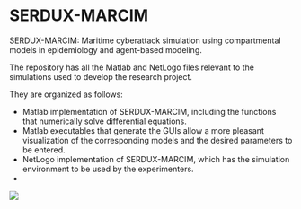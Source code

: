 # SERDUX-MARCIM
SERDUX-MARCIM: Maritime cyberattack simulation using compartmental models in epidemiology and agent-based modeling.

The repository has all the Matlab and NetLogo files relevant to the simulations used to develop the research project.

They are organized as follows:
- Matlab implementation of SERDUX-MARCIM, including the functions that numerically solve differential equations.
- Matlab executables that generate the GUIs allow a more pleasant visualization of the corresponding models and the desired parameters to be entered.
- NetLogo implementation of SERDUX-MARCIM, which has the simulation environment to be used by the experimenters.
- 
[![](https://markdown-videos.deta.dev/youtube/uLvfzweGNnw)](https://youtu.be/uLvfzweGNnw?si=SZWt__bPniQVU54H)
